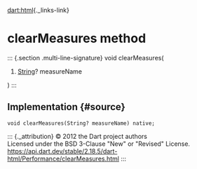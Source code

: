 [dart:html](../../dart-html/dart-html-library){._links-link}

clearMeasures method
====================

::: {.section .multi-line-signature}
void clearMeasures(

1.  [String](../../dart-core/string-class)? measureName

)
:::

Implementation {#source}
--------------

``` {.language-dart data-language="dart"}
void clearMeasures(String? measureName) native;
```

::: {._attribution}
© 2012 the Dart project authors\
Licensed under the BSD 3-Clause \"New\" or \"Revised\" License.\
<https://api.dart.dev/stable/2.18.5/dart-html/Performance/clearMeasures.html>
:::
